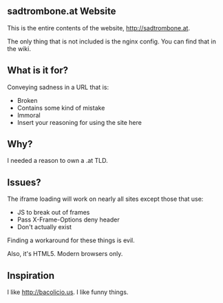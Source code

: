 ## sadtrombone.at Website

This is the entire contents of the website, http://sadtrombone.at.

The only thing that is not included is the nginx config. You can find that in the wiki.

## What is it for?

Conveying sadness in a URL that is:

* Broken
* Contains some kind of mistake
* Immoral
* Insert your reasoning for using the site here

## Why?

I needed a reason to own a .at TLD.

## Issues?

The iframe loading will work on nearly all sites except those that use:

* JS to break out of frames
* Pass X-Frame-Options deny header
* Don't actually exist

Finding a workaround for these things is evil.

Also, it's HTML5. Modern browsers only.

## Inspiration

I like http://bacolicio.us. I like funny things.